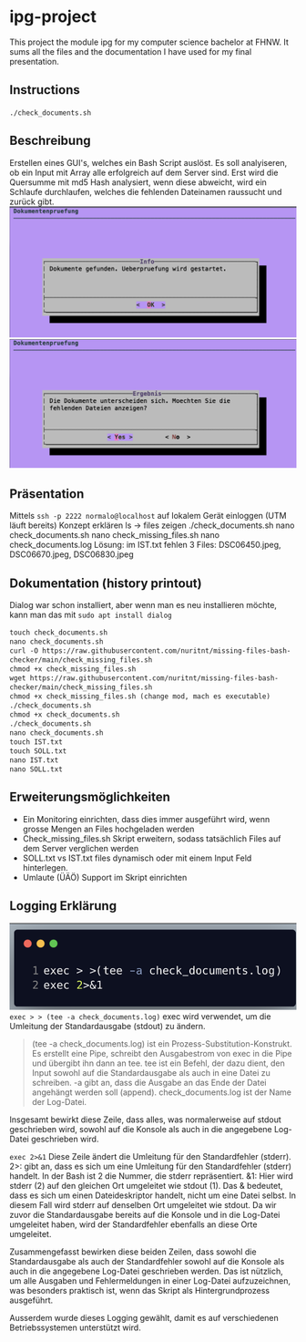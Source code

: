 # ipg-project

This project the module ipg for my computer science bachelor at FHNW.
It sums all the files and the documentation I have used for my final presentation.

## Instructions
`./check_documents.sh`

## Beschreibung
Erstellen eines GUI's, welches ein Bash Script auslöst. Es soll analyiseren, ob ein Input mit Array alle erfolgreich auf dem Server sind. Erst wird die Quersumme mit md5 Hash analysiert, wenn diese abweicht, wird ein Schlaufe durchlaufen, welches die fehlenden Dateinamen raussucht und zurück gibt.
![Step 1](/Step1.png)
![Step 2](/Step2.png)

## Präsentation
Mittels `ssh -p 2222 normalo@localhost` auf lokalem Gerät einloggen (UTM läuft bereits)
Konzept erklären
ls -> files zeigen
./check_documents.sh
nano check_documents.sh
nano check_missing_files.sh
nano check_documents.log
Lösung: im IST.txt fehlen 3 Files: DSC06450.jpeg, DSC06670.jpeg, DSC06830.jpeg

## Dokumentation (history printout)
Dialog war schon installiert, aber wenn man es neu installieren möchte, kann man das mit `sudo apt install dialog`
```
touch check_documents.sh
nano check_documents.sh
curl -O https://raw.githubusercontent.com/nuritnt/missing-files-bash-checker/main/check_missing_files.sh
chmod +x check_missing_files.sh
wget https://raw.githubusercontent.com/nuritnt/missing-files-bash-checker/main/check_missing_files.sh
chmod +x check_missing_files.sh (change mod, mach es executable)
./check_documents.sh
chmod +x check_documents.sh
./check_documents.sh
nano check_documents.sh
touch IST.txt
touch SOLL.txt
nano IST.txt
nano SOLL.txt
```

## Erweiterungsmöglichkeiten
- Ein Monitoring einrichten, dass dies immer ausgeführt wird, wenn grosse Mengen an Files hochgeladen werden
- Check_missing_files.sh Skript erweitern, sodass tatsächlich Files auf dem Server verglichen werden
- SOLL.txt vs IST.txt files dynamisch oder mit einem Input Feld hinterlegen.
- Umlaute (ÜÄÖ) Support im Skript einrichten


## Logging Erklärung
![Screenshot Logging Code](/Logging.png)
`exec > > (tee -a check_documents.log)`
exec wird verwendet, um die Umleitung der Standardausgabe (stdout) zu ändern.
>(tee -a check_documents.log) ist ein Prozess-Substitution-Konstrukt. Es erstellt eine Pipe, schreibt den Ausgabestrom von exec in die Pipe und übergibt ihn dann an tee.
tee ist ein Befehl, der dazu dient, den Input sowohl auf die Standardausgabe als auch in eine Datei zu schreiben.
-a gibt an, dass die Ausgabe an das Ende der Datei angehängt werden soll (append).
check_documents.log ist der Name der Log-Datei.

Insgesamt bewirkt diese Zeile, dass alles, was normalerweise auf stdout geschrieben wird, sowohl auf die Konsole als auch in die angegebene Log-Datei geschrieben wird.

`exec 2>&1`
Diese Zeile ändert die Umleitung für den Standardfehler (stderr).
2>: gibt an, dass es sich um eine Umleitung für den Standardfehler (stderr) handelt. In der Bash ist 2 die Nummer, die stderr repräsentiert.
&1: Hier wird stderr (2) auf den gleichen Ort umgeleitet wie stdout (1). Das & bedeutet, dass es sich um einen Dateideskriptor handelt, nicht um eine Datei selbst. In diesem Fall wird stderr auf denselben Ort umgeleitet wie stdout.
Da wir zuvor die Standardausgabe bereits auf die Konsole und in die Log-Datei umgeleitet haben, wird der Standardfehler ebenfalls an diese Orte umgeleitet.

Zusammengefasst bewirken diese beiden Zeilen, dass sowohl die Standardausgabe als auch der Standardfehler sowohl auf die Konsole als auch in die angegebene Log-Datei geschrieben werden. Das ist nützlich, um alle Ausgaben und Fehlermeldungen in einer Log-Datei aufzuzeichnen, was besonders praktisch ist, wenn das Skript als Hintergrundprozess ausgeführt.

Ausserdem wurde dieses Logging gewählt, damit es auf verschiedenen Betriebssystemen unterstützt wird.
